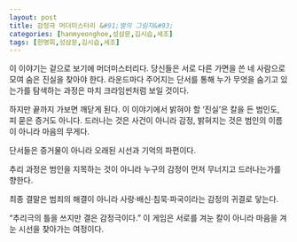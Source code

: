 ```yaml
---
layout: post
title: 감정극 머더미스터리 &#91;별의 그림자&#93;
categories: [hanmyeonghoe,성삼문,김시습,세조]
tags: [한명회,성삼문,김시습,세조]
---
```


이 이야기는 겉으로 보기에 머더미스터리다.
당신들은 서로 다른 가면을 쓴 네 사람으로 모여 숨은 진실을 찾아야 한다.
라운드마다 주어지는 단서를 통해 누가 무엇을 숨기고 있는가를 탐색하는 과정은 마치 크라임씬처럼 보일 것이다.

하지만 끝까지 가보면 깨닫게 된다.
이 이야기에서 밝혀야 할 ‘진실’은 칼을 든 범인도, 피 묻은 증거도 아니다.
드러나는 것은 사건이 아니라 감정,
밝혀지는 것은 범인의 이름이 아니라 마음의 무게다.

단서들은 증거물이 아니라 오래된 시선과 기억의 파편이다.

추리 과정은 범인을 지목하는 것이 아니라 누구의 감정이 먼저 무너지고 드러나는가를 향한다.

최종 결말은 범죄의 해결이 아니라 사랑·배신·침묵·파국이라는 감정의 귀결로 닿는다.

“추리극의 틀을 쓰지만 결은 감정극이다.”
이 게임은 서로를 겨눈 칼이 아니라 마음을 겨눈 시선을 찾아가는 여정이다.
